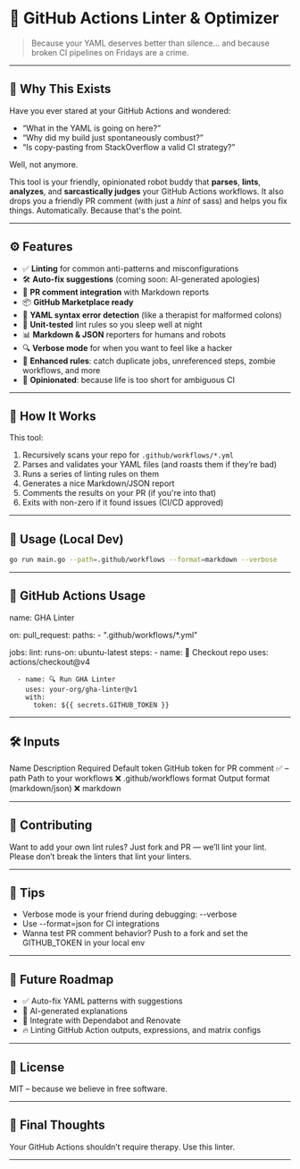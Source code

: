 # 🤖 GitHub Actions Linter & Optimizer

> Because your YAML deserves better than silence… and because broken CI pipelines on Fridays are a crime.

---

## 🧠 Why This Exists

Have you ever stared at your GitHub Actions and wondered:

- “What in the YAML is going on here?”
- “Why did my build just spontaneously combust?”
- “Is copy-pasting from StackOverflow a valid CI strategy?”

Well, not anymore.

This tool is your friendly, opinionated robot buddy that **parses**, **lints**, **analyzes**, and **sarcastically judges** your GitHub Actions workflows. It also drops you a friendly PR comment (with just a *hint* of sass) and helps you fix things. Automatically. Because that's the point.

---

## ⚙️ Features

- ✅ **Linting** for common anti-patterns and misconfigurations  
- 🛠 **Auto-fix suggestions** (coming soon: AI-generated apologies)
- 💬 **PR comment integration** with Markdown reports
- 📦 **GitHub Marketplace ready**
- 🐛 **YAML syntax error detection** (like a therapist for malformed colons)
- 🧪 **Unit-tested** lint rules so you sleep well at night
- 📊 **Markdown & JSON** reporters for humans and robots
- 🔍 **Verbose mode** for when you want to feel like a hacker
- 🧠 **Enhanced rules**: catch duplicate jobs, unreferenced steps, zombie workflows, and more
- 😤 **Opinionated**: because life is too short for ambiguous CI

---

## 🚀 How It Works

This tool:

1. Recursively scans your repo for `.github/workflows/*.yml`
2. Parses and validates your YAML files (and roasts them if they’re bad)
3. Runs a series of linting rules on them
4. Generates a nice Markdown/JSON report
5. Comments the results on your PR (if you're into that)
6. Exits with non-zero if it found issues (CI/CD approved)

---

## 🧪 Usage (Local Dev)

```bash
go run main.go --path=.github/workflows --format=markdown --verbose
```

---

## 🧪 GitHub Actions Usage

name: GHA Linter

on:
  pull_request:
    paths:
      - ".github/workflows/*.yml"

jobs:
  lint:
    runs-on: ubuntu-latest
    steps:
      - name: 🧾 Checkout repo
        uses: actions/checkout@v4

      - name: 🔍 Run GHA Linter
        uses: your-org/gha-linter@v1
        with:
          token: ${{ secrets.GITHUB_TOKEN }}

---

## 🛠 Inputs

Name	Description	                    Required	Default
token	GitHub token for PR comment	      ✅	        –
path	Path to your workflows	          ❌	       .github/workflows
format	Output format (markdown/json)	  ❌	       markdown

---

## 📣 Contributing
Want to add your own lint rules? Just fork and PR — we’ll lint your lint. Please don’t break the linters that lint your linters.

---

## 🧙 Tips
- Verbose mode is your friend during debugging: --verbose
- Use --format=json for CI integrations
- Wanna test PR comment behavior? Push to a fork and set the GITHUB_TOKEN in your local env

---

## 🧹 Future Roadmap
- ✅ Auto-fix YAML patterns with suggestions
- 🧠 AI-generated explanations
- 🦾 Integrate with Dependabot and Renovate
- 🔥 Linting GitHub Action outputs, expressions, and matrix configs

---

## 📄 License
MIT – because we believe in free software.

---

## 🥲 Final Thoughts
Your GitHub Actions shouldn’t require therapy. Use this linter.

---
